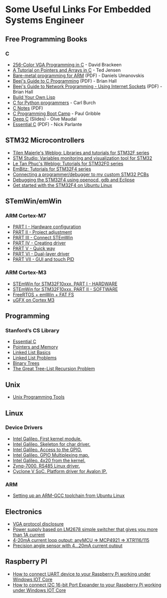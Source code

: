 # Some Useful Links For Embedded Systems Engineer
## Free Programming Books
### C
- [256-Color VGA Programming in C](http://www.brackeen.com/vga/) - David Brackeen
- [A Tutorial on Pointers and Arrays in C](http://home.netcom.com/~tjensen/ptr/pointers.htm) - Ted Jensen
- [Bare-metal programming for ARM](http://umanovskis.se/files/arm-baremetal-ebook.pdf) (PDF) - Daniels Umanovskis
- [Beej's Guide to C Programming](http://beej.us/guide/bgc/pdf/bgc_A4_2.pdf) (PDF) - Brian Hall
- [Beej's Guide to Network Programming - Using Internet Sockets](http://beej.us/guide/bgnet/pdf/bgnet_A4_2.pdf) (PDF) - Brian Hall
- [Build Your Own Lisp](http://www.buildyourownlisp.com/contents)
- [C for Python programmers](http://www.toves.org/books/cpy/) - Carl Burch
- [C Notes](http://www.toves.org/books/cpy/) (PDF)
- [C Programming Boot Camp](https://www.gribblelab.org/CBootCamp/) - Paul Gribble
- [Deep C](http://www.slideshare.net/olvemaudal/deep-c) (Slides) - Olve Maudal
- [Essential C](http://cslibrary.stanford.edu/101/EssentialC.pdf) (PDF) - Nick Parlante

## STM32 Microcontrollers
- [Tilen Majerle's Weblog: Libraries and tutorials for STM32F series](https://stm32f4-discovery.net/)
- [STM Studio: Variables monitoring and visualization tool for STM32](https://letanphuc.net/2015/04/stm-studio-variables-monitoring-and-visualization-tool-for-stm32/)
- [Le Tan Phuc's Weblog: Tutorials for STM32F0 series](https://letanphuc.net/)
- [EmBitz: Tutorials for STM32F4 series](http://www.emblocks.org/wiki/)
- [Connecting a programmer/debugger to my custom STM32 PCBs](http://vedder.se/2014/12/connecting-a-programmerdebugger-my-custom-stm32-pcbs/)
- [Debugging the STM32F4 using openocd, gdb and Eclipse](http://vedder.se/2012/12/debugging-the-stm32f4-using-openocd-gdb-and-eclipse/)
- [Get started with the STM32F4 on Ubuntu Linux](http://vedder.se/2012/07/get-started-with-stm32f4-on-ubuntu-linux/)

## STemWin/emWin
### ARM Cortex-M7
- [PART I - Hardware configuration](http://microelk.azurewebsites.net/STM32_STEmWin/STM32_STEmWin)
- [PART II - Project adjustment](http://microelk.azurewebsites.net/STM32_STEmWin_2/STM32_STEmWin_2)
- [PART III - Connect STEmWin](http://microelk.azurewebsites.net/STM32_STEmWin_3/STM32_STEmWin_3)
- [PART IV - Creating driver](http://microelk.azurewebsites.net/STM32_STEmWin_4/STM32_STEmWin_4)
- [PART V - Quick way](http://microelk.azurewebsites.net/STM32_STEmWin_5/STM32_STEmWin_5)
- [PART VI - Dual-layer driver](http://microelk.azurewebsites.net/STM32_STEmWin_6/STM32_STEmWin_6)
- [PART VII - GUI and touch PID](http://microelk.azurewebsites.net/STM32_STEmWin_7/STM32_STEmWin_7)

### ARM Cortex-M3
- [STEmWin for STM32F10xxx. PART I - HARDWARE](http://microelk.azurewebsites.net/STM32_CZ_mini/STM32_CZ_mini)
- [STEmWin for STM32F10xxx. PART II - SOFTWARE](http://microelk.azurewebsites.net/STM32_CZ_mini_II/STM32_CZ_mini_II)
- [FreeRTOS + emWin + FAT FS](http://microelk.azurewebsites.net/RTOS_emWin_FAT_FS/RTOS_emWin_FAT_FS)
- [uGFX on Cortex M3](http://microelk.azurewebsites.net/uGFX_Cortex_M3/uGFX_Cortex_M3)

## Programming

### Stanford’s CS Library

- [Essential C](http://cslibrary.stanford.edu/101/EssentialC.pdf)
- [Pointers and Memory](http://cslibrary.stanford.edu/102/PointersAndMemory.pdf)
- [Linked List Basics](http://cslibrary.stanford.edu/103/LinkedListBasics.pdf)
- [Linked List Problems](http://cslibrary.stanford.edu/105/LinkedListProblems.pdf)
- [Binary Trees](http://cslibrary.stanford.edu/110/BinaryTrees.pdf)
- [The Great Tree-List Recursion Problem](http://cslibrary.stanford.edu/109/TreeListRecursion.pdf)

## Unix

- [Unix Programming Tools](http://cslibrary.stanford.edu/107/UnixProgrammingTools.pdf)

## Linux

### Device Drivers
- [Intel Galileo. First kernel module.](http://microelk.azurewebsites.net/GalileoHelloMod/GalileoHelloMod)
- [Intel Galileo. Skeleton for char driver.]()
- [Intel Galileo. Access to the GPIO.](http://microelk.azurewebsites.net/Galileo%d0%a1harSkeleton/Galileo%d0%a1harSkeleton)
- [Intel Galileo. GPIO Multiplexing map.](http://microelk.azurewebsites.net/GalileoGPIO/GalileoGPIO)
- [Intel Galileo. 4x20 from the kernel.](http://microelk.azurewebsites.net/Galileo4x20/Galileo4x20)
- [Zynq-7000. RS485 Linux driver.](http://microelk.azurewebsites.net/ZynqLnxRS485/ZynqLnxRS485)
- [Cyclone V SoC. Platform driver for Avalon IP.](http://microelk.azurewebsites.net/CVAvalonIPModule/CVAvalonIPModule)

### ARM
- [Setting up an ARM-GCC toolchain from Ubuntu Linux](http://vedder.se/2012/04/setup_arm_toolchain/)

## Electronics
- [VGA protocol disclosure](http://microelk.azurewebsites.net/VGA_protocol/VGA_protocol)
- [Power supply based on LM2678 simple switcher that gives you more than 1A current](http://microelk.azurewebsites.net/LM2678ADJ/LM2678ADJ)
- [4-20mA current loop output: anyMCU => MCP4921 => XTR116/115](http://microelk.azurewebsites.net/OUT_4_20_mA/OUT_4_20_mA)
- [Precision angle sensor with 4...20mA current output](http://microelk.azurewebsites.net/AngleSensor/AngleSensor)

## Raspberry PI
- [How to connect UART device to your Raspberry Pi working under Windows IOT Core](http://microelk.azurewebsites.net/Raspberry_UART/Raspberry_UART)
- [How to connect I2C 16-bit Port Expander to your Raspberry Pi working under Windows IOT Core](http://microelk.azurewebsites.net/MCP23017/MCP23017)

